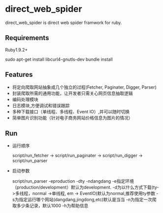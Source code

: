 # direct_web_spider
direct_web_spider is direct web spider framwork for ruby.

Requirements
------------
Ruby1.9.2+

  sudo apt-get install libcurl4-gnutls-dev
  bundle install

Features
------------
* 将定向爬取网站抽象成几个独立的过程(Fetcher, Paginater, Digger, Parser)
* 封装爬取所需的通用功能，让开发者只需关心网页信息抽取逻辑
* 编码处理模块
* 日志模块,方便调试和错误跟踪
* 多种下载接口（单线程、多线程、Event IO）,并可以随时切换
* 简单图片识别功能（针对电子商务网站价格信息为图片的情况）

Run
------------
* 运行顺序

  script/run_fetcher -> script/run_paginater -> script/run_digger -> script/run_parser

* 启动参数

  script/run_parser -eproduction -dty -ndangdang
  -e指定环境（production/development）默认为development.
  -d为以什么方式下载(ty->多线程，normal ->单线程, em -> EventIO)默认为normal,推荐使用ty参数
  -s为指定运行哪个网站(dangdang,jingdong,etc)默认是当当
  -n为指定一次爬取多少条记录，默认1000
  -h为帮助信息


